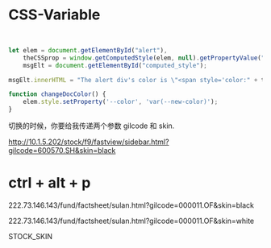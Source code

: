 # CSS-Variable


```js


let elem = document.getElementById("alert"),
    theCSSprop = window.getComputedStyle(elem, null).getPropertyValue("--color").trim(),
    msgElt = document.getElementById("computed_style");

msgElt.innerHTML = "The alert div's color is \"<span style='color:" + theCSSprop + "'>" + theCSSprop +'</span>".';

function changeDocColor() {
    elem.style.setProperty('--color', 'var(--new-color)');
}

```


切换的时候，你要给我传递两个参数 gilcode 和 skin.


http://10.1.5.202/stock/f9/fastview/sidebar.html?gilcode=600570.SH&skin=black



# ctrl + alt + p



222.73.146.143/fund/factsheet/sulan.html?gilcode=000011.OF&skin=black

222.73.146.143/fund/factsheet/sulan.html?gilcode=000011.OF&skin=white



STOCK_SKIN

